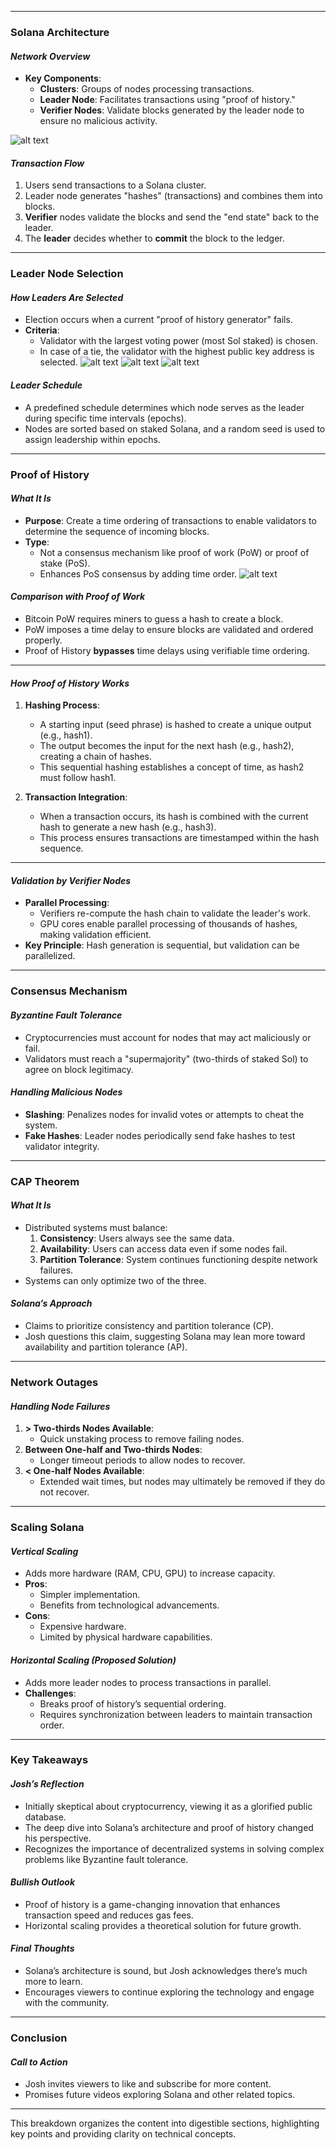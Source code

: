 

---

### **Solana Architecture**
#### *Network Overview*

- **Key Components**:
  - **Clusters**: Groups of nodes processing transactions.
  - **Leader Node**: Facilitates transactions using "proof of history."
  - **Verifier Nodes**: Validate blocks generated by the leader node to ensure no malicious activity.

![alt text](image.png)
#### *Transaction Flow*
1. Users send transactions to a Solana cluster.
2. Leader node generates "hashes" (transactions) and combines them into blocks.
3. **Verifier** nodes validate the blocks and send the "end state" back to the leader.
4. The **leader** decides whether to **commit** the block to the ledger.

---

### **Leader Node Selection**
#### *How Leaders Are Selected*
- Election occurs when a current "proof of history generator" fails.
- **Criteria**:
  - Validator with the largest voting power (most Sol staked) is chosen.
  - In case of a tie, the validator with the highest public key address is selected.
![alt text](image-1.png)
![alt text](image-2.png)
![alt text](image-3.png)
#### *Leader Schedule*
- A predefined schedule determines which node serves as the leader during specific time intervals (epochs).
- Nodes are sorted based on staked Solana, and a random seed is used to assign leadership within epochs.

---

### **Proof of History**
#### *What It Is*
- **Purpose**: Create a time ordering of transactions to enable validators to determine the sequence of incoming blocks.
- **Type**:
  - Not a consensus mechanism like proof of work (PoW) or proof of stake (PoS).
  - Enhances PoS consensus by adding time order.
![alt text](image-4.png)
#### *Comparison with Proof of Work*
- Bitcoin PoW requires miners to guess a hash to create a block.
- PoW imposes a time delay to ensure blocks are validated and ordered properly.
- Proof of History **bypasses** time delays using verifiable time ordering.

---

#### *How Proof of History Works*
1. **Hashing Process**:
   - A starting input (seed phrase) is hashed to create a unique output (e.g., hash1).
   - The output becomes the input for the next hash (e.g., hash2), creating a chain of hashes.
   - This sequential hashing establishes a concept of time, as hash2 must follow hash1.

2. **Transaction Integration**:
   - When a transaction occurs, its hash is combined with the current hash to generate a new hash (e.g., hash3).
   - This process ensures transactions are timestamped within the hash sequence.

---

#### *Validation by Verifier Nodes*
- **Parallel Processing**:
  - Verifiers re-compute the hash chain to validate the leader's work.
  - GPU cores enable parallel processing of thousands of hashes, making validation efficient.
- **Key Principle**: Hash generation is sequential, but validation can be parallelized.

---

### **Consensus Mechanism**
#### *Byzantine Fault Tolerance*
- Cryptocurrencies must account for nodes that may act maliciously or fail.
- Validators must reach a "supermajority" (two-thirds of staked Sol) to agree on block legitimacy.

#### *Handling Malicious Nodes*
- **Slashing**: Penalizes nodes for invalid votes or attempts to cheat the system.
- **Fake Hashes**: Leader nodes periodically send fake hashes to test validator integrity.

---

### **CAP Theorem**
#### *What It Is*
- Distributed systems must balance:
  1. **Consistency**: Users always see the same data.
  2. **Availability**: Users can access data even if some nodes fail.
  3. **Partition Tolerance**: System continues functioning despite network failures.
- Systems can only optimize two of the three.

#### *Solana’s Approach*
- Claims to prioritize consistency and partition tolerance (CP).
- Josh questions this claim, suggesting Solana may lean more toward availability and partition tolerance (AP).

---

### **Network Outages**
#### *Handling Node Failures*
1. **> Two-thirds Nodes Available**:
   - Quick unstaking process to remove failing nodes.
2. **Between One-half and Two-thirds Nodes**:
   - Longer timeout periods to allow nodes to recover.
3. **< One-half Nodes Available**:
   - Extended wait times, but nodes may ultimately be removed if they do not recover.

---

### **Scaling Solana**
#### *Vertical Scaling*
- Adds more hardware (RAM, CPU, GPU) to increase capacity.
- **Pros**:
  - Simpler implementation.
  - Benefits from technological advancements.
- **Cons**:
  - Expensive hardware.
  - Limited by physical hardware capabilities.

#### *Horizontal Scaling (Proposed Solution)*
- Adds more leader nodes to process transactions in parallel.
- **Challenges**:
  - Breaks proof of history’s sequential ordering.
  - Requires synchronization between leaders to maintain transaction order.

---

### **Key Takeaways**
#### *Josh’s Reflection*
- Initially skeptical about cryptocurrency, viewing it as a glorified public database.
- The deep dive into Solana’s architecture and proof of history changed his perspective.
- Recognizes the importance of decentralized systems in solving complex problems like Byzantine fault tolerance.

#### *Bullish Outlook*
- Proof of history is a game-changing innovation that enhances transaction speed and reduces gas fees.
- Horizontal scaling provides a theoretical solution for future growth.

#### *Final Thoughts*
- Solana’s architecture is sound, but Josh acknowledges there’s much more to learn.
- Encourages viewers to continue exploring the technology and engage with the community.

---

### **Conclusion**
#### *Call to Action*
- Josh invites viewers to like and subscribe for more content.
- Promises future videos exploring Solana and other related topics.

--- 

This breakdown organizes the content into digestible sections, highlighting key points and providing clarity on technical concepts.